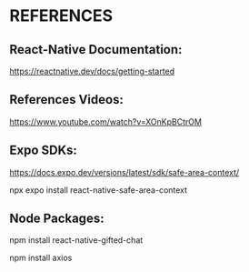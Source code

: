 # REFERENCES

## React-Native Documentation:
https://reactnative.dev/docs/getting-started

## References Videos:
https://www.youtube.com/watch?v=XOnKpBCtrOM
## Expo SDKs:
https://docs.expo.dev/versions/latest/sdk/safe-area-context/

npx expo install react-native-safe-area-context

## Node Packages:
npm install react-native-gifted-chat

npm install axios
